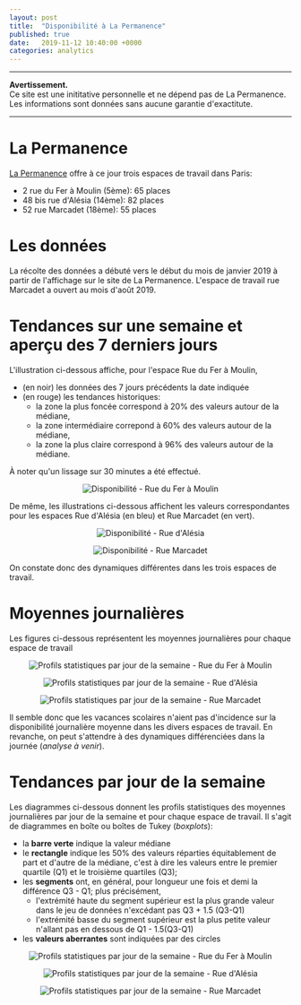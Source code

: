 ```yaml
---
layout: post
title:  "Disponibilité à La Permanence"
published: true
date:   2019-11-12 10:40:00 +0000
categories: analytics
---
```


---

**Avertissement.**  
Ce site est une inititative personnelle et ne dépend pas de La Permanence. Les informations sont données sans aucune garantie d'exactitute.

--- 

  
# La Permanence  

[La Permanence](https://www.la-permanence.com) offre à ce jour trois
espaces de travail dans Paris:  
- 2 rue du Fer à Moulin (5ème): 65 places  
- 48 bis rue d'Alésia (14ème): 82 places  
- 52 rue Marcadet (18ème): 55 places  

# Les données  
La récolte des données a débuté vers le début du mois de janvier 2019
à partir de l'affichage sur le site de La Permanence.  L'espace de
travail rue Marcadet a ouvert au mois d'août 2019.

# Tendances sur une semaine et aperçu des 7 derniers jours  

L'illustration ci-dessous affiche, pour l'espace Rue du Fer à Moulin,  
- (en noir) les données des 7 jours précédents la date indiquée
- (en rouge) les tendances historiques: 
  - la zone la plus foncée correspond à 20% des valeurs autour de la  médiane,
  - la zone intermédiaire correpond à 60% des valeurs autour de la  médiane,
  - la zone la  plus claire correspond à 96% des valeurs autour de la médiane.  

À noter qu'un lissage sur 30 minutes a été effectué.  

<p align="center"> <img
src="{{site.baseurl}}/assets/la-permanence/moulin-weekly-summary.png"
alt="Disponibilité - Rue du Fer à Moulin"/> </p>

De même, les illustrations ci-dessous affichent les valeurs
correspondantes pour les espaces Rue d'Alésia (en bleu) et Rue
Marcadet (en vert).  

<p align="center"> <img
src="{{site.baseurl}}/assets/la-permanence/alesia-weekly-summary.png"
alt="Disponibilité - Rue d'Alésia"/> </p>


<p align="center"> <img
src="{{site.baseurl}}/assets/la-permanence/marcadet-weekly-summary.png"
alt="Disponibilité - Rue Marcadet"/> </p>

On constate donc des dynamiques différentes dans les trois espaces de
travail.  



# Moyennes journalières  
Les figures ci-dessous représentent les moyennes journalières pour
chaque espace de travail

<p align="center"> <img
src="{{site.baseurl}}/assets/la-permanence/moulin-historical-daily-averages.png"
alt="Profils statistiques par jour de la semaine - Rue du Fer à Moulin"/> </p>

<p align="center"> <img
src="{{site.baseurl}}/assets/la-permanence/alesia-historical-daily-averages.png"
alt="Profils statistiques par jour de la semaine - Rue d'Alésia"/> </p>

<p align="center"> <img
src="{{site.baseurl}}/assets/la-permanence/marcadet-historical-daily-averages.png"
alt="Profils statistiques par jour de la semaine - Rue Marcadet"/> </p>


Il semble donc que les vacances scolaires n'aient pas d'incidence sur
la disponibilité journalière moyenne dans les divers espaces de
travail.  En revanche, on peut s'attendre à des dynamiques
différenciées dans la journée (*analyse à venir*).

# Tendances par jour de la semaine  
Les diagrammes ci-dessous donnent les profils statistiques des
moyennes journalières par jour de la semaine et pour chaque espace de
travail.  Il s'agit de diagrammes en boîte ou boîtes de Tukey
(*boxplots*):   
- la **barre verte** indique la valeur médiane  
- le **rectangle** indique les 50% des valeurs réparties équitablement de
  part et d'autre de la médiane, c'est à dire les valeurs entre le
  premier quartile (Q1) et le troisième quartiles (Q3);  
- les **segments** ont, en général, pour longueur une fois et demi la
  différence Q3 - Q1; plus précisément,
  - l'extrémité haute du segment supérieur est la plus grande valeur
  dans le jeu de données n'excédant pas Q3 + 1.5 (Q3-Q1)  
  - l'extrémité basse du segment supérieur est la plus petite valeur
  n'allant pas en dessous de Q1 - 1.5(Q3-Q1)  
- les **valeurs aberrantes** sont indiquées par des circles  


<p align="center"> <img
src="{{site.baseurl}}/assets/la-permanence/moulin-boxplot-by-day-of-week.png"
alt="Profils statistiques par jour de la semaine - Rue du Fer à
Moulin"/> </p>

<p align="center"> <img
src="{{site.baseurl}}/assets/la-permanence/alesia-boxplot-by-day-of-week.png"
alt="Profils statistiques par jour de la semaine - Rue d'Alésia"/> </p>

<p align="center"> <img
src="{{site.baseurl}}/assets/la-permanence/marcadet-boxplot-by-day-of-week.png"
alt="Profils statistiques par jour de la semaine - Rue Marcadet"/> </p>
